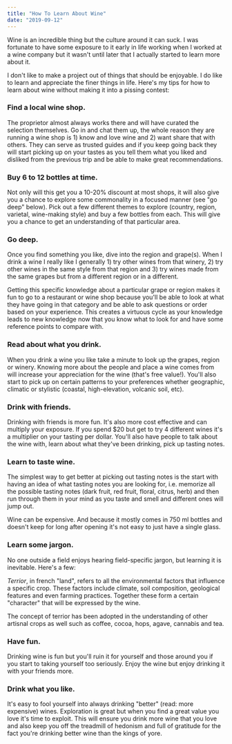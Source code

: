 ```yaml
---
title: "How To Learn About Wine"
date: "2019-09-12"
---
```


Wine is an incredible thing but the culture around it can suck. I was fortunate to have some exposure to it early in life working when I worked at a wine company but it wasn't until later that I actually started to learn more about it.

I don't like to make a project out of things that should be enjoyable. I do like to learn and appreciate the finer things in life. Here's my tips for how to learn about wine without making it into a pissing contest:

### Find a local wine shop.

The proprietor almost always works there and will have curated the selection themselves. Go in and chat them up, the whole reason they are running a wine shop is 1) know and love wine and 2) want share that with others. They can serve as trusted guides and if you keep going back they will start picking up on your tastes as you tell them what you liked and disliked from the previous trip and be able to make great recommendations.

### Buy 6 to 12 bottles at time.

Not only will this get you a 10-20% discount at most shops, it will also give you a chance to explore some commonality in a focused manner (see "go deep" below). Pick out a few different themes to explore (country, region, varietal, wine-making style) and buy a few bottles from each. This will give you a chance to get an understanding of that particular area.

### Go deep.

Once you find something you like, dive into the region and grape(s). When I drink a wine I really like I generally 1) try other wines from that winery, 2) try other wines in the same style from that region and 3) try wines made from the same grapes but from a different region or in a different.

Getting this specific knowledge about a particular grape or region makes it fun to go to a restaurant or wine shop because you'll be able to look at what they have going in that category and be able to ask questions or order based on your experience. This creates a virtuous cycle as your knowledge leads to new knowledge now that you know what to look for and have some reference points to compare with.

### Read about what you drink.

When you drink a wine you like take a minute to look up the grapes, region or winery. Knowing more about the people and place a wine comes from will increase your appreciation for the wine (that's free value!). You'll also start to pick up on certain patterns to your preferences whether geographic, climatic or stylistic (coastal, high-elevation, volcanic soil, etc).

### Drink with friends.

Drinking with friends is more fun. It's also more cost effective and can multiply your exposure. If you spend $20 but get to try 4 different wines it's a multiplier on your tasting per dollar. You'll also have people to talk about the wine with, learn about what they've been drinking, pick up tasting notes.

### Learn to taste wine.

The simplest way to get better at picking out tasting notes is the start with having an idea of what tasting notes you are looking for, i.e. memorize all the possible tasting notes (dark fruit, red fruit, floral, citrus, herb) and then run through them in your mind as you taste and smell and different ones will jump out.

Wine can be expensive. And because it mostly comes in 750 ml bottles and doesn't keep for long after opening it's not easy to just have a single glass.

### Learn some jargon.

No one outside a field enjoys hearing field-specific jargon, but learning it is inevitable. Here's a few:

*Terrior*, in french "land", refers to all the environmental factors that influence a specific crop. These factors include climate, soil composition, geological features and even farming practices. Together these form a certain "character" that will be expressed by the wine.

The concept of terrior has been adopted in the understanding of other artisnal crops as well such as coffee, cocoa, hops, agave, cannabis and tea.

### Have fun.

Drinking wine is fun but you'll ruin it for yourself and those around you if you start to taking yourself too seriously. Enjoy the wine but enjoy drinking it with your friends more.

### Drink what you like.

It's easy to fool yourself into always drinking "better" (read: more expensive) wines. Exploration is great but when you find a great value you love it's time to exploit. This will ensure you drink more wine that you love and also keep you off the treadmill of hedonism and full of gratitude for the fact you're drinking better wine than the kings of yore.
